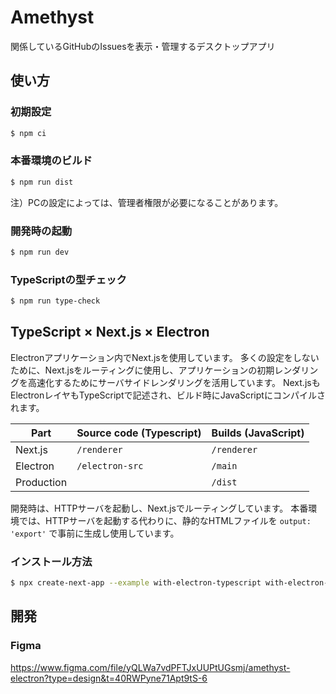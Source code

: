 # Amethyst

関係しているGitHubのIssuesを表示・管理するデスクトップアプリ

## 使い方

### 初期設定

```bash
$ npm ci
```

### 本番環境のビルド

```bash
$ npm run dist
```

注）PCの設定によっては、管理者権限が必要になることがあります。

### 開発時の起動

```bash
$ npm run dev
```

### TypeScriptの型チェック

```bash
$ npm run type-check
```

## TypeScript × Next.js × Electron

Electronアプリケーション内でNext.jsを使用しています。
多くの設定をしないために、Next.jsをルーティングに使用し、アプリケーションの初期レンダリングを高速化するためにサーバサイドレンダリングを活用しています。
Next.jsもElectronレイヤもTypeScriptで記述され、ビルド時にJavaScriptにコンパイルされます。

| Part       | Source code (Typescript) | Builds (JavaScript) |
| ---------- | ------------------------ | ------------------- |
| Next.js    | `/renderer`              | `/renderer`         |
| Electron   | `/electron-src`          | `/main`             |
| Production |                          | `/dist`             |

開発時は、HTTPサーバを起動し、Next.jsでルーティングしています。
本番環境では、HTTPサーバを起動する代わりに、静的なHTMLファイルを `output: 'export'` で事前に生成し使用しています。

### インストール方法

```bash
$ npx create-next-app --example with-electron-typescript with-electron-typescript-app
```

## 開発

### Figma

https://www.figma.com/file/yQLWa7vdPFTJxUUPtUGsmj/amethyst-electron?type=design&t=40RWPyne71Apt9tS-6
